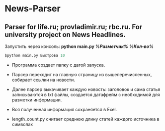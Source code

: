 # News-Parser
## Parser for life.ru; provladimir.ru; rbc.ru. For university project on News Headlines.

Запустить через консоль: **python  main.py _%Разметчик%_ _%Кол-во%_**

```python
$python main.py Быстрова 10
```

- Программа создает папку с датой запуска.

+ Парсер переходит на главную страницу из вышеперечисленных, собирает ссылки на новости.

- Далее парсер выкачивает каждую новость: заголовок и сама статья записываются в txt файлы, создается датафрейм с необходимой для разметки информации.

+ Вся полученная информация сохраняется в Exel. 

- length_count.py считает среднюю длину статей каждого источника в символах
